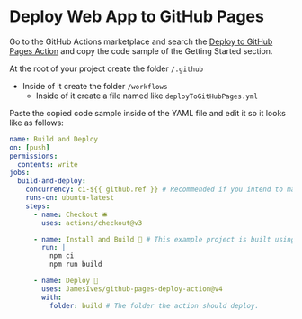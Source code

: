 # Deploy Web App to GitHub Pages

Go to the GitHub Actions marketplace and search the [Deploy to GitHub Pages Action](https://github.com/marketplace/actions/deploy-to-github-pages) and copy the code sample of the Getting Started section.

At the root of your project create the folder `/.github`
- Inside of it create the folder `/workflows`
	- Inside of it create a file named like `deployToGitHubPages.yml`

Paste the copied code sample inside of the YAML file and edit it so it looks like as follows:

```YAML
name: Build and Deploy
on: [push]
permissions:
  contents: write
jobs:
  build-and-deploy:
    concurrency: ci-${{ github.ref }} # Recommended if you intend to make multiple deployments in quick succession.
    runs-on: ubuntu-latest
    steps:
      - name: Checkout 🛎️
        uses: actions/checkout@v3

      - name: Install and Build 🔧 # This example project is built using npm and outputs the result to the 'build' folder. Replace with the commands required to build your project, or remove this step entirely if your site is pre-built.
        run: |
          npm ci
          npm run build

      - name: Deploy 🚀
        uses: JamesIves/github-pages-deploy-action@v4
        with:
          folder: build # The folder the action should deploy.
```